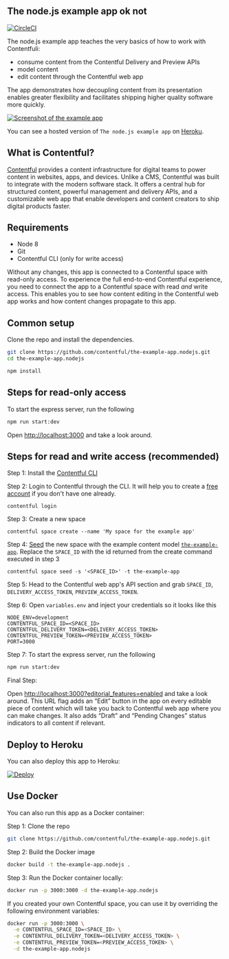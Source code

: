 ## The node.js example app ok not

[![CircleCI](https://img.shields.io/circleci/project/github/contentful/the-example-app.nodejs.svg)](https://circleci.com/gh/contentful/the-example-app.nodejs)

The node.js example app teaches the very basics of how to work with Contentfuli:

- consume content from the Contentful Delivery and Preview APIs
- model content
- edit content through the Contentful web app

The app demonstrates how decoupling content from its presentation enables greater flexibility and facilitates shipping higher quality software more quickly.

<a href="https://the-example-app-nodejs.herokuapp.com/" target="_blank"><img src="https://images.contentful.com/qz0n5cdakyl9/4GZmvrdodGM6CksMCkkAEq/700a527b8203d4d3ccd3c303c5b3e2aa/the-example-app.png" alt="Screenshot of the example app"/></a>

You can see a hosted version of `The node.js example app` on <a href="https://the-example-app-nodejs.contentful.com/" target="_blank">Heroku</a>.

## What is Contentful?

[Contentful](https://www.contentful.com) provides a content infrastructure for digital teams to power content in websites, apps, and devices. Unlike a CMS, Contentful was built to integrate with the modern software stack. It offers a central hub for structured content, powerful management and delivery APIs, and a customizable web app that enable developers and content creators to ship digital products faster.

## Requirements

* Node 8
* Git
* Contentful CLI (only for write access)

Without any changes, this app is connected to a Contentful space with read-only access. To experience the full end-to-end Contentful experience, you need to connect the app to a Contentful space with read _and_ write access. This enables you to see how content editing in the Contentful web app works and how content changes propagate to this app.

## Common setup

Clone the repo and install the dependencies.

```bash
git clone https://github.com/contentful/the-example-app.nodejs.git
cd the-example-app.nodejs
```

```bash
npm install
```

## Steps for read-only access

To start the express server, run the following

```bash
npm run start:dev
```

Open [http://localhost:3000](http://localhost:3000) and take a look around.


## Steps for read and write access (recommended)

Step 1: Install the [Contentful CLI](https://www.npmjs.com/package/contentful-cli)

Step 2: Login to Contentful through the CLI. It will help you to create a [free account](https://www.contentful.com/sign-up/) if you don't have one already.
```
contentful login
```
Step 3: Create a new space
```
contentful space create --name 'My space for the example app'
```
Step 4: [Seed](https://github.com/contentful/contentful-cli/tree/master/docs/space/seed) the new space with the example content model [`the-example-app`](https://github.com/contentful/content-models/tree/master/the-example-app). Replace the `SPACE_ID` with the id returned from the create command executed in step 3
```
contentful space seed -s '<SPACE_ID>' -t the-example-app
```
Step 5: Head to the Contentful web app's API section and grab `SPACE_ID`, `DELIVERY_ACCESS_TOKEN`, `PREVIEW_ACCESS_TOKEN`.

Step 6: Open `variables.env` and inject your credentials so it looks like this

```
NODE_ENV=development
CONTENTFUL_SPACE_ID=<SPACE_ID>
CONTENTFUL_DELIVERY_TOKEN=<DELIVERY_ACCESS_TOKEN>
CONTENTFUL_PREVIEW_TOKEN=<PREVIEW_ACCESS_TOKEN>
PORT=3000
```

Step 7: To start the express server, run the following
```bash
npm run start:dev
```
Final Step:

Open [http://localhost:3000?editorial_features=enabled](http://localhost:3000?editorial_features=enabled) and take a look around. This URL flag adds an “Edit” button in the app on every editable piece of content which will take you back to Contentful web app where you can make changes. It also adds “Draft” and “Pending Changes” status indicators to all content if relevant.

## Deploy to Heroku
You can also deploy this app to Heroku:

[![Deploy](https://www.herokucdn.com/deploy/button.svg)](https://heroku.com/deploy)


## Use Docker
You can also run this app as a Docker container:

Step 1: Clone the repo

```bash
git clone https://github.com/contentful/the-example-app.nodejs.git
```

Step 2: Build the Docker image

```bash
docker build -t the-example-app.nodejs .
```

Step 3: Run the Docker container locally:

```bash
docker run -p 3000:3000 -d the-example-app.nodejs
```

If you created your own Contentful space, you can use it by overriding the following environment variables:

```bash
docker run -p 3000:3000 \
  -e CONTENTFUL_SPACE_ID=<SPACE_ID> \
  -e CONTENTFUL_DELIVERY_TOKEN=<DELIVERY_ACCESS_TOKEN> \
  -e CONTENTFUL_PREVIEW_TOKEN=<PREVIEW_ACCESS_TOKEN> \
  -d the-example-app.nodejs
```
